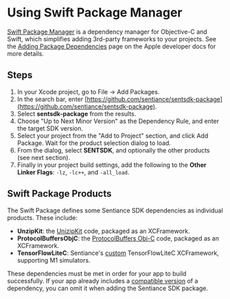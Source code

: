 # Using Swift Package Manager

[Swift Package Manager](https://developer.apple.com/documentation/xcode/swift-packages) is a dependency manager for Objective-C and Swift, which simplifies adding 3rd-party frameworks to your projects. See the [Adding Package Dependencies](https://developer.apple.com/documentation/xcode/adding-package-dependencies-to-your-app) page on the Apple developer docs for more details.

## Steps

1. In your Xcode project, go to File -> Add Packages.
2. In the search bar, enter [https://github.com/sentiance/sentsdk-package](https://github.com/sentiance/sentsdk-package).
3. Select **sentsdk-package** from the results.
4. Choose "Up to Next Minor Version" as the Dependency Rule, and enter the target SDK version.
5. Select your project from the "Add to Project" section, and click Add Package. Wait for the product selection dialog to load.
6. From the dialog, select **SENTSDK**, and optionally the other products (see next section).
7. Finally in your project build settings, add the following to the **Other Linker Flags**: `-lz`, `-lc++`, and `-all_load`.

## Swift Package Products

The Swift Package defines some Sentiance SDK dependencies as individual products. These include:

* **UnzipKit**: the [UnizipKit](https://github.com/abbeycode/UnzipKit) code, packaged as an XCFramework.
* **ProtocolBuffersObjC**: the [ProtocolBuffers Obj-C](https://github.com/protocolbuffers/protobuf/tree/main/objectivec) code, packaged as an XCFramework.
* **TensorFlowLiteC**: Sentiance's [custom](../../../appendix/ios/m1-simulator-support.md) TensorFlowLiteC XCFramework, supporting M1 simulators.

These dependencies must be met in order for your app to build successfully. If your app already includes a [compatible version](../../../appendix/ios/dependencies.md) of a dependency, you can omit it when adding the Sentiance SDK package.

